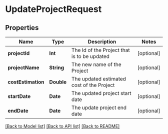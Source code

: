 # UpdateProjectRequest

## Properties
Name | Type | Description | Notes
------------ | ------------- | ------------- | -------------
**projectId** | **Int** | The Id of the Project that is to be updated | [optional] 
**projectName** | **String** | The new name of the Project | [optional] 
**costEstimation** | **Double** | The updated estimated cost of the Project | [optional] 
**startDate** | **Date** | The updated project start date | [optional] 
**endDate** | **Date** | The update project end date | [optional] 

[[Back to Model list]](../README.md#documentation-for-models) [[Back to API list]](../README.md#documentation-for-api-endpoints) [[Back to README]](../README.md)


